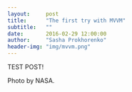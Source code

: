 ```yaml
---
layout:     post
title:      "The first try with MVVM"
subtitle:   ""
date:       2016-02-29 12:00:00
author:     "Sasha Prokhorenko"
header-img: "img/mvvm.png"
---
```


TEST POST!

Photo by NASA.


